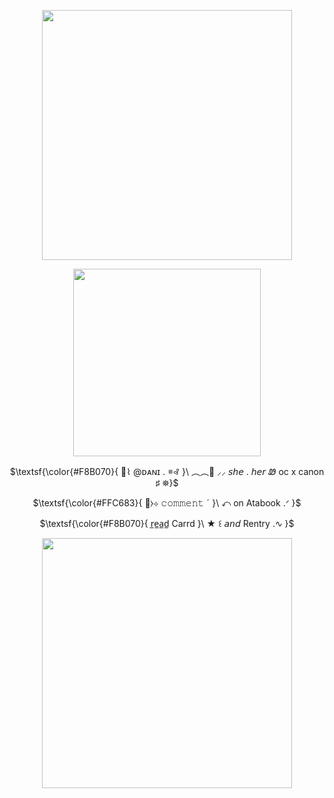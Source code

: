 <p align="center"> <img src="https://i.postimg.cc/ht00RnfR/Untitled-design-9-removebg-preview.png" width="400"/>
<p align="center"> <img src="https://i.postimg.cc/MHHGm82B/Danii-ezgif-com-optimize-3.gif" width="300"/>
<p align="center"> $\textsf{\color{#F8B070}{ 🚓⌇ @ᴅᴀɴɪ . 𖥻꘩ }\  ︵︵🍮 ⸝⸝  𝘴𝘩𝘦 . 𝘩𝘦𝘳 Ꮺ oc x canon ♯ ⛯}$
<p align="center"> $\textsf{\color{#FFC683}{ 🎏⧽⊹ 𝚌𝚘𝚖𝚖𝚎𝚗𝚝 ˊ }\ ↶ on Atabook .ᐟ }$
<p align="center"> $\textsf{\color{#F8B070}{  r̲e̲a̲d̲ Carrd }\ ★ ꒰ 𝘢𝘯𝘥 Rentry .∿ }$
<p align="center"> <img src="https://i.postimg.cc/ht00RnfR/Untitled-design-9-removebg-preview.png" width="400"/>
